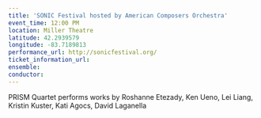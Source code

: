 ```yaml
---
title: 'SONIC Festival hosted by American Composers Orchestra'
event_time: 12:00 PM
location: Miller Theatre
latitude: 42.2939579
longitude: -83.7189813
performance_url: http://sonicfestival.org/
ticket_information_url: 
ensemble: 
conductor: 
---
```

PRISM Quartet performs works by Roshanne Etezady, Ken Ueno, Lei Liang, Kristin Kuster, Kati Agocs, David Laganella